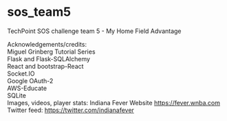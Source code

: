# sos_team5
TechPoint SOS challenge team 5 - My Home Field Advantage

Acknowledgements/credits: <br />
Miguel Grinberg Tutorial Series <br />
Flask and Flask-SQLAlchemy <br />
React and bootstrap-React <br />
Socket.IO <br />
Google OAuth-2 <br />
AWS-Educate <br />
SQLite<br />
Images, videos, player stats: Indiana Fever Website https://fever.wnba.com
<br /> 
Twitter feed: https://twitter.com/indianafever
